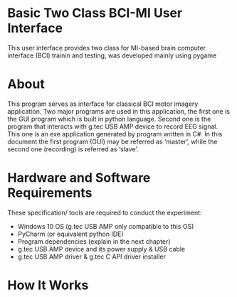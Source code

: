 # Basic Two Class BCI-MI User Interface
This user interface provides two class for MI-based brain computer interface (BCI) trainin and testing, was developed mainly using pygame

# About
This program serves as interface for classical BCI motor imagery application. Two major programs are used in this application, the first one is the GUI program which is built in python language. Second one is the program that interacts with g.tec USB AMP device to record EEG signal. This one is an exe application generated by program written in C#. In this document the first program (GUI) may be referred as ‘master’, while the second one (recording) is referred as ‘slave’.

# Hardware and Software Requirements
These specification/ tools are required to conduct the experiment:
- Windows 10 OS (g.tec USB AMP only compatible to this OS)
- PyCharm (or equivalent python IDE)
- Program dependencies (explain in the next chapter)
- g.tec USB AMP device and its power supply & USB cable
- g.tec USB AMP driver & g.tec C API driver installer

# How It Works

